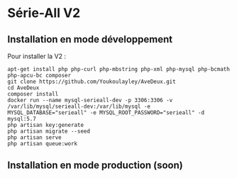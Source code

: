 # Série-All V2

## Installation en mode développement

Pour installer la V2 : 

```
apt-get install php php-curl php-mbstring php-xml php-mysql php-bcmath php-apcu-bc composer
git clone https://github.com/Youkoulayley/AveDeux.git
cd AveDeux
composer install
docker run --name mysql-serieall-dev -p 3306:3306 -v /var/lib/mysql/serieall-dev:/var/lib/mysql -e MYSQL_DATABASE="serieall" -e MYSQL_ROOT_PASSWORD="serieall" -d mysql:5.7
php artisan key:generate
php artisan migrate --seed
php artisan serve
php artisan queue:work
```

## Installation en mode production (soon)